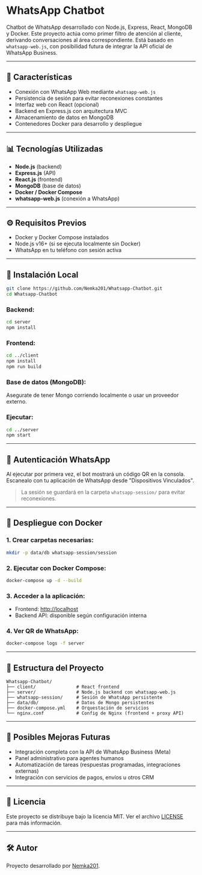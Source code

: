 # WhatsApp Chatbot

Chatbot de WhatsApp desarrollado con Node.js, Express, React, MongoDB y Docker. Este proyecto actúa como primer filtro de atención al cliente, derivando conversaciones al área correspondiente. Está basado en `whatsapp-web.js`, con posibilidad futura de integrar la API oficial de WhatsApp Business.

---

## 🌟 Características

* Conexión con WhatsApp Web mediante `whatsapp-web.js`
* Persistencia de sesión para evitar reconexiones constantes
* Interfaz web con React (opcional)
* Backend en Express.js con arquitectura MVC
* Almacenamiento de datos en MongoDB
* Contenedores Docker para desarrollo y despliegue

---

## 📊 Tecnologías Utilizadas

* **Node.js** (backend)
* **Express.js** (API)
* **React.js** (frontend)
* **MongoDB** (base de datos)
* **Docker / Docker Compose**
* **whatsapp-web.js** (conexión a WhatsApp)

---

## ⚙️ Requisitos Previos

* Docker y Docker Compose instalados
* Node.js v16+ (si se ejecuta localmente sin Docker)
* WhatsApp en tu teléfono con sesión activa

---

## 🚀 Instalación Local

```bash
git clone https://github.com/Nemka201/Whatsapp-Chatbot.git
cd Whatsapp-Chatbot
```

### Backend:

```bash
cd server
npm install
```

### Frontend:

```bash
cd ../client
npm install
npm run build
```

### Base de datos (MongoDB):

Asegurate de tener Mongo corriendo localmente o usar un proveedor externo.

### Ejecutar:

```bash
cd ../server
npm start
```

---

## 🚫 Autenticación WhatsApp

Al ejecutar por primera vez, el bot mostrará un código QR en la consola. Escanealo con tu aplicación de WhatsApp desde "Dispositivos Vinculados".

> La sesión se guardará en la carpeta `whatsapp-session/` para evitar reconexiones.

---

## 🚧 Despliegue con Docker

### 1. Crear carpetas necesarias:

```bash
mkdir -p data/db whatsapp-session/session
```

### 2. Ejecutar con Docker Compose:

```bash
docker-compose up -d --build
```

### 3. Acceder a la aplicación:

* Frontend: [http://localhost](http://localhost)
* Backend API: disponible según configuración interna

### 4. Ver QR de WhatsApp:

```bash
docker-compose logs -f server
```

---

## 🔄 Estructura del Proyecto

```
Whatsapp-Chatbot/
├── client/               # React frontend
├── server/               # Node.js backend con whatsapp-web.js
├── whatsapp-session/     # Sesión de WhatsApp persistente
├── data/db/              # Datos de Mongo persistentes
├── docker-compose.yml    # Orquestación de servicios
└── nginx.conf            # Config de Nginx (frontend + proxy API)
```

---

## 🚡 Posibles Mejoras Futuras

* Integración completa con la API de WhatsApp Business (Meta)
* Panel administrativo para agentes humanos
* Automatización de tareas (respuestas programadas, integraciones externas)
* Integración con servicios de pagos, envíos u otros CRM

---

## 📄 Licencia

Este proyecto se distribuye bajo la licencia MIT. Ver el archivo [LICENSE](./LICENSE) para más información.

---

## 🛠️ Autor

Proyecto desarrollado por [Nemka201](https://github.com/Nemka201).
